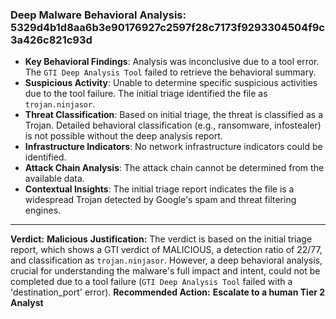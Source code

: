 ### Deep Malware Behavioral Analysis: 5329d4b1d8aa6b3e90176927c2597f28c7173f9293304504f9c3a426c821c93d
- **Key Behavioral Findings**: Analysis was inconclusive due to a tool error. The `GTI Deep Analysis Tool` failed to retrieve the behavioral summary.
- **Suspicious Activity**: Unable to determine specific suspicious activities due to the tool failure. The initial triage identified the file as `trojan.ninjasor`.
- **Threat Classification**: Based on initial triage, the threat is classified as a Trojan. Detailed behavioral classification (e.g., ransomware, infostealer) is not possible without the deep analysis report.
- **Infrastructure Indicators**: No network infrastructure indicators could be identified.
- **Attack Chain Analysis**: The attack chain cannot be determined from the available data.
- **Contextual Insights**: The initial triage report indicates the file is a widespread Trojan detected by Google's spam and threat filtering engines.
-----
**Verdict:** **Malicious**
**Justification:** The verdict is based on the initial triage report, which shows a GTI verdict of MALICIOUS, a detection ratio of 22/77, and classification as `trojan.ninjasor`. However, a deep behavioral analysis, crucial for understanding the malware's full impact and intent, could not be completed due to a tool failure (`GTI Deep Analysis Tool` failed with a 'destination_port' error).
**Recommended Action:** **Escalate to a human Tier 2 Analyst**